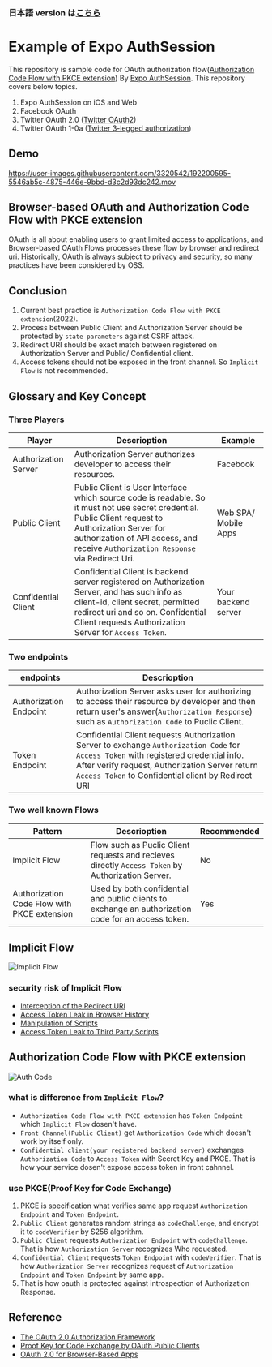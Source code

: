 ### 日本語 version は[こちら](https://github.com/Minminzei/expo-authsession-authcodeflow/blob/main/README.ja.md)

# Example of Expo AuthSession

This repository is sample code for OAuth authorization flow([Authorization Code Flow with PKCE extension](https://tinyurl.com/2qm6xyh6)) By [Expo AuthSession](https://docs.expo.dev/versions/latest/sdk/auth-session/).
This repository covers below topics.

1. Expo AuthSession on iOS and Web
1. Facebook OAuth
1. Twitter OAuth 2.0 ([Twitter OAuth2](https://developer.twitter.com/en/docs/basics/authentication/api-reference/token))
1. Twitter OAuth 1-0a ([Twitter 3-legged authorization](https://developer.twitter.com/en/docs/basics/authentication/overview/3-legged-oauth))

## Demo

https://user-images.githubusercontent.com/3320542/192200595-5546ab5c-4875-446e-9bbd-d3c2d93dc242.mov

## Browser-based OAuth and Authorization Code Flow with PKCE extension

OAuth is all about enabling users to grant limited access to applications, and Browser-based OAuth Flows processes these flow by browser and redirect uri.
Historically, OAuth is always subject to privacy and security, so many practices have been considered by OSS.

## Conclusion

1. Current best practice is `Authorization Code Flow with PKCE extension`(2022).
2. Process between Public Client and Authorization Server should be protected by `state parameters` against CSRF attack.
3. Redirect URI should be exact match between registered on Authorization Server and Public/ Confidential client.
4. Access tokens should not be exposed in the front channel. So `Implicit Flow` is not recommended.

## Glossary and Key Concept

### Three Players

| Player               | Descrioption                                                                                                                                                                                                                               | Example              |
| -------------------- | ------------------------------------------------------------------------------------------------------------------------------------------------------------------------------------------------------------------------------------------ | -------------------- |
| Authorization Server | Authorization Server authorizes developer to access their resources.                                                                                                                                                                       | Facebook             |
| Public Client        | Public Client is User Interface which source code is readable. So it must not use secret credential. Public Client request to Authorization Server for authorization of API access, and receive `Authorization Response` via Redirect Uri. | Web SPA/ Mobile Apps |
| Confidential Client  | Confidential Client is backend server registered on Authorization Server, and has such info as client-id, client secret, permitted redirect uri and so on. Confidential Client requests Authorization Server for `Access Token`.           | Your backend server  |

### Two endpoints

| endpoints              | Descrioption                                                                                                                                                                                                                                   |
| ---------------------- | ---------------------------------------------------------------------------------------------------------------------------------------------------------------------------------------------------------------------------------------------- |
| Authorization Endpoint | Authorization Server asks user for authorizing to access their resource by developer and then return user's answer(`Authorization Response`) such as `Authorization Code` to Puclic Client.                                                    |
| Token Endpoint         | Confidential Client requests Authorization Server to exchange `Authorization Code` for `Access Token` with registered credential info. After verify request, Authorization Server return `Access Token` to Confidential client by Redirect URI |

### Two well known Flows

| Pattern                                     | Descrioption                                                                                        | Recommended |
| ------------------------------------------- | --------------------------------------------------------------------------------------------------- | ----------- |
| Implicit Flow                               | Flow such as Puclic Client requests and recieves directly `Access Token` by Authorization Server.   | No          |
| Authorization Code Flow with PKCE extension | Used by both confidential and public clients to exchange an authorization code for an access token. | Yes         |

## Implicit Flow

![Implicit Flow](https://user-images.githubusercontent.com/3320542/192437986-078370a7-87ec-45cd-97c9-05ff0c6d927b.jpg)

### security risk of Implicit Flow

- [Interception of the Redirect URI](https://datatracker.ietf.org/doc/html/draft-parecki-oauth-browser-based-apps#section-9.8.1)
- [Access Token Leak in Browser History](https://datatracker.ietf.org/doc/html/draft-parecki-oauth-browser-based-apps#section-9.8.2)
- [Manipulation of Scripts](https://datatracker.ietf.org/doc/html/draft-parecki-oauth-browser-based-apps#section-9.8.3)
- [Access Token Leak to Third Party Scripts](https://datatracker.ietf.org/doc/html/draft-parecki-oauth-browser-based-apps#section-9.8.4)

## Authorization Code Flow with PKCE extension

![Auth Code](https://user-images.githubusercontent.com/3320542/192437997-24adbdf5-9205-489a-9125-00fa9994e91a.jpg)

### what is difference from `Implicit Flow`?

- `Authorization Code Flow with PKCE extension` has `Token Endpoint` which `Implicit Flow` dosen't have.
- `Front Channel(Public Client)` get `Authorization Code` which doesn't work by itself only.
- `Confidential client(your registered backend server)` exchanges `Authorization Code` to `Access Token` with Secret Key and PKCE. That is how your service dosen't expose access token in front cahnnel.

### use PKCE(Proof Key for Code Exchange)

1. PKCE is specification what verifies same app request `Authorization Endpoint` and `Token Endpoint`.
2. `Public Client` generates random strings as `codeChallenge`, and encrypt it to `codeVerifier` by S256 algorithm.
3. `Public Client` requests `Authorization Endpoint` with `codeChallenge`. That is how `Authorization Server` recognizes Who requested.
4. `Confidential Client` requests `Token Endpoint` with `codeVerifier`. That is how `Authorization Server` recognizes request of `Authorization Endpoint` and `Token Endpoint` by same app.
5. That is how oauth is protected against introspection of Authorization Response.

## Reference

- [The OAuth 2.0 Authorization Framework](https://www.rfc-editor.org/rfc/rfc6749)
- [Proof Key for Code Exchange by OAuth Public Clients](https://datatracker.ietf.org/doc/html/rfc7636)
- [OAuth 2.0 for Browser-Based Apps](https://datatracker.ietf.org/doc/html/draft-parecki-oauth-browser-based-apps)
